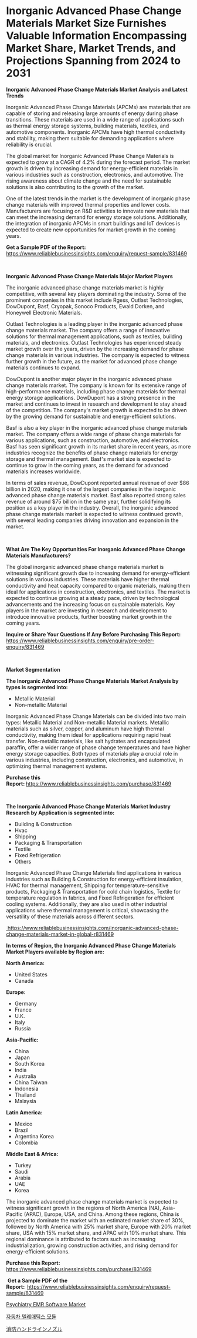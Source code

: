 <p><h1>Inorganic Advanced Phase Change Materials Market Size Furnishes Valuable Information Encompassing Market Share, Market Trends, and Projections Spanning from 2024 to 2031</h1></p><p><strong>Inorganic Advanced Phase Change Materials Market Analysis and Latest Trends</strong></p>
<p><p>Inorganic Advanced Phase Change Materials (APCMs) are materials that are capable of storing and releasing large amounts of energy during phase transitions. These materials are used in a wide range of applications such as thermal energy storage systems, building materials, textiles, and automotive components. Inorganic APCMs have high thermal conductivity and stability, making them suitable for demanding applications where reliability is crucial.</p><p>The global market for Inorganic Advanced Phase Change Materials is expected to grow at a CAGR of 4.2% during the forecast period. The market growth is driven by increasing demand for energy-efficient materials in various industries such as construction, electronics, and automotive. The rising awareness about climate change and the need for sustainable solutions is also contributing to the growth of the market.</p><p>One of the latest trends in the market is the development of inorganic phase change materials with improved thermal properties and lower costs. Manufacturers are focusing on R&D activities to innovate new materials that can meet the increasing demand for energy storage solutions. Additionally, the integration of inorganic APCMs in smart buildings and IoT devices is expected to create new opportunities for market growth in the coming years.</p></p>
<p><strong>Get a Sample PDF of the Report:&nbsp;</strong> <a href="https://www.reliablebusinessinsights.com/enquiry/request-sample/831469">https://www.reliablebusinessinsights.com/enquiry/request-sample/831469</a></p>
<p>&nbsp;</p>
<p><strong>Inorganic Advanced Phase Change Materials Major Market Players</strong></p>
<p><p>The inorganic advanced phase change materials market is highly competitive, with several key players dominating the industry. Some of the prominent companies in this market include Rgess, Outlast Technologies, DowDupont, Basf, Cryopak, Sonoco Products, Ewald Dorken, and Honeywell Electronic Materials.</p><p>Outlast Technologies is a leading player in the inorganic advanced phase change materials market. The company offers a range of innovative solutions for thermal management applications, such as textiles, building materials, and electronics. Outlast Technologies has experienced steady market growth over the years, driven by the increasing demand for phase change materials in various industries. The company is expected to witness further growth in the future, as the market for advanced phase change materials continues to expand.</p><p>DowDupont is another major player in the inorganic advanced phase change materials market. The company is known for its extensive range of high-performance materials, including phase change materials for thermal energy storage applications. DowDupont has a strong presence in the market and continues to invest in research and development to stay ahead of the competition. The company's market growth is expected to be driven by the growing demand for sustainable and energy-efficient solutions.</p><p>Basf is also a key player in the inorganic advanced phase change materials market. The company offers a wide range of phase change materials for various applications, such as construction, automotive, and electronics. Basf has seen significant growth in its market share in recent years, as more industries recognize the benefits of phase change materials for energy storage and thermal management. Basf's market size is expected to continue to grow in the coming years, as the demand for advanced materials increases worldwide.</p><p>In terms of sales revenue, DowDupont reported annual revenue of over $86 billion in 2020, making it one of the largest companies in the inorganic advanced phase change materials market. Basf also reported strong sales revenue of around $75 billion in the same year, further solidifying its position as a key player in the industry. Overall, the inorganic advanced phase change materials market is expected to witness continued growth, with several leading companies driving innovation and expansion in the market.</p></p>
<p>&nbsp;</p>
<p><strong>What Are The Key Opportunities For Inorganic Advanced Phase Change Materials Manufacturers?</strong></p>
<p><p>The global inorganic advanced phase change materials market is witnessing significant growth due to increasing demand for energy-efficient solutions in various industries. These materials have higher thermal conductivity and heat capacity compared to organic materials, making them ideal for applications in construction, electronics, and textiles. The market is expected to continue growing at a steady pace, driven by technological advancements and the increasing focus on sustainable materials. Key players in the market are investing in research and development to introduce innovative products, further boosting market growth in the coming years.</p></p>
<p><strong>Inquire or Share Your Questions If Any Before Purchasing This Report:</strong> <a href="https://www.reliablebusinessinsights.com/enquiry/pre-order-enquiry/831469">https://www.reliablebusinessinsights.com/enquiry/pre-order-enquiry/831469</a></p>
<p>&nbsp;</p>
<p><strong>Market Segmentation</strong></p>
<p><strong>The Inorganic Advanced Phase Change Materials Market Analysis by types is segmented into:</strong></p>
<p><ul><li>Metallic Material</li><li>Non-metallic Material</li></ul></p>
<p><p>Inorganic Advanced Phase Change Materials can be divided into two main types: Metallic Material and Non-metallic Material markets. Metallic materials such as silver, copper, and aluminum have high thermal conductivity, making them ideal for applications requiring rapid heat transfer. Non-metallic materials, like salt hydrates and encapsulated paraffin, offer a wider range of phase change temperatures and have higher energy storage capacities. Both types of materials play a crucial role in various industries, including construction, electronics, and automotive, in optimizing thermal management systems.</p></p>
<p><strong>Purchase this Report:&nbsp;</strong><a href="https://www.reliablebusinessinsights.com/purchase/831469">https://www.reliablebusinessinsights.com/purchase/831469</a></p>
<p>&nbsp;</p>
<p><strong>The Inorganic Advanced Phase Change Materials Market Industry Research by Application is segmented into:</strong></p>
<p><ul><li>Building & Construction</li><li>Hvac</li><li>Shipping</li><li>Packaging & Transportation</li><li>Textile</li><li>Fixed Refrigeration</li><li>Others</li></ul></p>
<p><p>Inorganic Advanced Phase Change Materials find applications in various industries such as Building & Construction for energy-efficient insulation, HVAC for thermal management, Shipping for temperature-sensitive products, Packaging & Transportation for cold chain logistics, Textile for temperature regulation in fabrics, and Fixed Refrigeration for efficient cooling systems. Additionally, they are also used in other industrial applications where thermal management is critical, showcasing the versatility of these materials across different sectors.</p></p>
<p><a href="https://www.reliablebusinessinsights.com/inorganic-advanced-phase-change-materials-market-in-global-r831469">&nbsp;https://www.reliablebusinessinsights.com/inorganic-advanced-phase-change-materials-market-in-global-r831469</a></p>
<p><strong>In terms of Region, the Inorganic Advanced Phase Change Materials Market Players available by Region are:</strong></p>
<p>
    <p> <strong> North America: </strong>
        <ul>
            <li>United States</li>
            <li>Canada</li>
        </ul>
        </p> 
    <p> <strong> Europe: </strong>
        <ul>
            <li>Germany</li>
            <li>France</li>
            <li>U.K.</li>
            <li>Italy</li>
            <li>Russia</li>
        </ul>
        </p> 
    <p> <strong> Asia-Pacific: </strong>
        <ul>
            <li>China</li>
            <li>Japan</li>
            <li>South Korea</li>
            <li>India</li>
            <li>Australia</li>
            <li>China Taiwan</li>
            <li>Indonesia</li>
            <li>Thailand</li>
            <li>Malaysia</li>
        </ul>
        </p> 
    <p> <strong> Latin America: </strong>
        <ul>
            <li>Mexico</li>
            <li>Brazil</li>
            <li>Argentina Korea</li>
            <li>Colombia</li>
        </ul>
        </p> 
    <p> <strong> Middle East & Africa: </strong>
        <ul>
            <li>Turkey</li>
            <li>Saudi</li>
            <li>Arabia</li>
            <li>UAE</li>
            <li>Korea</li>
        </ul>
    </p>
    </p>
<p><p>The inorganic advanced phase change materials market is expected to witness significant growth in the regions of North America (NA), Asia-Pacific (APAC), Europe, USA, and China. Among these regions, China is projected to dominate the market with an estimated market share of 30%, followed by North America with 25% market share, Europe with 20% market share, USA with 15% market share, and APAC with 10% market share. This regional dominance is attributed to factors such as increasing industrialization, growing construction activities, and rising demand for energy-efficient solutions.</p></p>
<p><strong>Purchase this Report: </strong><a href="https://www.reliablebusinessinsights.com/purchase/831469">https://www.reliablebusinessinsights.com/purchase/831469</a></p>
<p>&nbsp;<strong>Get a Sample PDF of the Report:&nbsp;&nbsp;</strong><a href="https://www.reliablebusinessinsights.com/enquiry/request-sample/831469">https://www.reliablebusinessinsights.com/enquiry/request-sample/831469</a></p>
<p><strong></strong></p>
<p><p><a href="https://view.publitas.com/reportprime-1/psychiatry-emr-software-market-trends-and-analysis-opportunities-and-challenges-for-future-growth-2024-2031/">Psychiatry EMR Software Market</a></p><p><a href="https://github.com/xvz497517413/Market-Research-Report-List-2/blob/main/426433198118.md">자동차 텔레매틱스 모듈</a></p><p><a href="https://github.com/oqxogxyvqe90775/Market-Research-Report-List-2/blob/main/1183378104611.md">消防ハンドラインノズル</a></p></p>